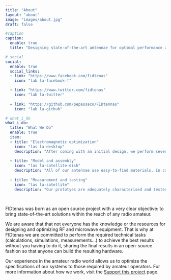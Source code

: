 ```yaml
---
title: "About"
layout: "about"
image: "images/about.jpg"
draft: false

#caption
caption:
  enable: true
  title: "Designing state-of-the-art antennae for optimal performance at 50 MHz and up"

# social
social:
  enable: true
  social_links:
  - link: "https://www.facebook.com/fidtenas"
    icon: "lab la-facebook-f"

  - link: "https://www.twitter.com/fidtenas"
    icon: "lab la-twitter"
    
  - link: "https://github.com/pepassaco/FIDtennas"
    icon: "lab la-github"

# what_i_do
what_i_do:
  title: "What We Do"
  enable: true
  item:
  - title: "Electromagnetic optimization"
    icon: "las la-desktop"
    description: "After coming with an initial design, we perform several EM simulations in order to optimise our antennae and achieve the required specifications."
    
  - title: "Model and assembly"
    icon: "las la-satellite-dish"
    description: "All of our antennae use easy-to-find materials. In case of needing any special part, they are computer modeled, 3D printed and published so that anyone can print one."
    
  - title: "Measurement and testing"
    icon: "las la-satellite"
    description: "Our prototyes are adequately characterised and tested before publishing any design plans. All of the results of the different measurements are also made public."
 
---
```


FIDtenas was born as an open source project with a very clear objective: to bring state-of-the-art solutions within the reach of any radio amateur. 

We are aware that that not everyone has the knowledge or the resources for designing and optimizing RF and microwave equipment. That is why at FIDtenas we are committed to perform the required technical tasks (calculations, simulations, measurements...) to achieve the best results without you having to do it, sharing the final results in an open-source fashion so that anyone can build the resulting hardware.

Our experience in the amateur radio world allows us to optimize the specifications of our systems to those required by amateur operators. For more information about how we work, visit the [Support this project](https://www.fidtenas.ga/support/) page.




